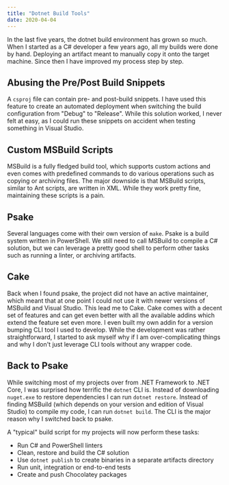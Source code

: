 ```yaml
---
title: "Dotnet Build Tools"
date: 2020-04-04
---
```


In the last five years, the dotnet build environment has grown so much. When I
started as a C# developer a few years ago, all my builds were done by hand.
Deploying an artifact meant to manually copy it onto the target machine. Since
then I have improved my process step by step.

## Abusing the Pre/Post Build Snippets

A `csproj` file can contain pre- and post-build snippets. I have used this
feature to create an automated deployment when switching the build configuration
from "Debug" to "Release". While this solution worked, I never felt at easy, as
I could run these snippets on accident when testing something in Visual Studio.

## Custom MSBuild Scripts

MSBuild is a fully fledged build tool, which supports custom actions and even
comes with predefined commands to do various operations such as copying or
archiving files. The major downside is that MSBuild scripts, similar to Ant
scripts, are written in XML. While they work pretty fine, maintaining these
scripts is a pain.

## Psake

Several languages come with their own version of `make`. Psake is a build system
written in PowerShell. We still need to call MSBuild to compile a C# solution,
but we can leverage a pretty good shell to perform other tasks such as running a
linter, or archiving artifacts.

## Cake

Back when I found psake, the project did not have an active maintainer, which
meant that at one point I could not use it with newer versions of MSBuild and
Visual Studio. This lead me to Cake. Cake comes with a decent set of features
and can get even better with all the available addins which extend the feature
set even more. I even built my own addin for a version bumping CLI tool I used
to develop. While the development was rather straightforward, I started to ask
myself why if I am over-complicating things and why I don't just leverage CLI
tools without any wrapper code.

## Back to Psake

While switching most of my projects over from .NET Framework to .NET Core, I was
surprised how terrific the `dotnet` CLI is. Instead of downloading `nuget.exe`
to restore dependencies I can run `dotnet restore`. Instead of finding MSBuild
(which depends on your version and edition of Visual Studio) to compile my code,
I can run `dotnet build`. The CLI is the major reason why I switched back to
psake.

A "typical" build script for my projects will now perform these tasks:

- Run C# and PowerShell linters
- Clean, restore and build the C# solution
- Use `dotnet publish` to create binaries in a separate artifacts directory
- Run unit, integration or end-to-end tests
- Create and push Chocolatey packages
